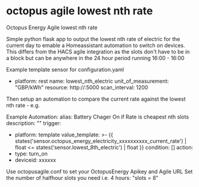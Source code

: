 # octopus agile lowest nth rate 
Octopus Energy Agile lowest nth rate

Simple python flask app to output the lowest nth rate of electric for the current day to emable a Homeassistant automation to switch on devices. This differs from the HACS agile integration as the slots don't have to be in a block but can be anywhere in the 24 hour period running 16:00 - 16:00

Example template sensor for configuration.yaml

- platform: rest
name: lowest_nth_electric
unit_of_measurement: "GBP/kWh"
resource: http://<hostdns-ipaddress>:5000
scan_interval: 1200
  
Then setup an automation to compare the current rate against the lowest nth rate - e.g.

Example Automation:
alias: Battery Chager On if Rate is cheapest nth slots
description: ""
trigger:
- platform: template
  value_template: >-
    {{ 
    states('sensor.octopus_energy_electricity_xxxxxxxxxx_current_rate') | float
    <= 
    states('sensor.lowest_8th_electric') | float 
    }}
condition: [] 
action:
- type: turn_on
- deviceid: xxxxxx

Use octopusagile.conf to set your OctopusEnergy Apikey and Agile URL
Set the number of halfhour slots you need i.e. 4 hours: "slots = 8"
